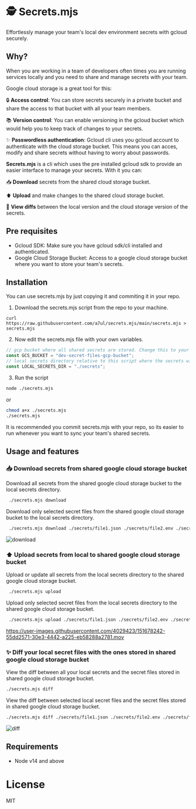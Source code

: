 # 🕵️ Secrets.mjs

Effortlessly manage your team's local dev environment secrets with gcloud securely.

## Why?

When you are working in a team of developers often times you are running services locally and you need to share and manage secrets with your team.

Google cloud storage is a great tool for this:

🔒 **Access control**: You can store secrets securely in a private bucket and share the access to that bucket with all your team members.

📚 **Version control**: You can enable versioning in the gcloud bucket which would help you to keep track of changes to your secrets.

✨ **Passwordless authentication**: Gcloud cli uses you gcloud account to authenticate with the cloud storage bucket. This means you can acces, modify and share secrets without having to worry about passwords.

**Secrets.mjs** is a cli which uses the pre installed gcloud sdk to provide an easier interface to manage your secrets. With it you can:

📥 **Download** secrets from the shared cloud storage bucket.

⬆️ **Upload** and make changes to the shared cloud storage bucket.

👀 **View diffs** between the local version and the cloud storage version of the secrets.

## Pre requisites

- Gcloud SDK: Make sure you have gcloud sdk/cli installed and authenticated.
- Google Cloud Storage Bucket: Access to a google cloud storage bucket where you want to store your team's secrets.

## Installation

You can use secrets.mjs by just copying it and commiting it in your repo.

1. Download the secrets.mjs script from the repo to your machine.

```
curl https://raw.githubusercontent.com/a7ul/secrets.mjs/main/secrets.mjs > secrets.mjs
```

2. Now edit the secrets.mjs file with your own variables.

```js
// gcp bucket where all shared secrets are stored. Change this to your own bucket name.
const GCS_BUCKET = "dev-secret-files-gcp-bucket";
// local secrets directory relative to this script where the secrets will be downloaded from the gcp bucket
const LOCAL_SECRETS_DIR = "./secrets";
```

3. Run the script

```sh
node ./secrets.mjs
```

or

```sh
chmod a+x ./secrets.mjs
./secrets.mjs
```

It is recommended you commit secrets.mjs with your repo, so its easier to run whenever you want to sync your team's shared secrets.

## Usage and features

### 📥 Download secrets from shared google cloud storage bucket

Download all secrets from the shared google cloud storage bucket to the local secrets directory.

```sh
 ./secrets.mjs download
```

Download only selected secret files from the shared google cloud storage bucket to the local secrets directory.

```sh
 ./secrets.mjs download ./secrets/file1.json ./secrets/file2.env ./secrets/file3.txt ...
```

<img alt="download" src="https://user-images.githubusercontent.com/4029423/151678178-242997d5-eecb-436d-a286-8abdb23d4b87.png">


### ⬆️ Upload secrets from local to shared google cloud storage bucket

Upload or update all secrets from the local secrets directory to the shared google cloud storage bucket.

```sh
 ./secrets.mjs upload
```

Upload only selected secret files from the local secrets directory to the shared google cloud storage bucket.

```sh
 ./secrets.mjs upload ./secrets/file1.json ./secrets/file2.env ./secrets/file3.txt ...
```

https://user-images.githubusercontent.com/4029423/151678242-55dd2571-30e3-4442-a225-eb58288a2781.mov


### ✨ Diff your local secret files with the ones stored in shared google cloud storage bucket

View the diff between all your local secrets and the secret files stored in shared google cloud storage bucket.

```sh
./secrets.mjs diff
```

View the diff between selected local secret files and the secret files stored in shared google cloud storage bucket.

```sh
./secrets.mjs diff ./secrets/file1.json ./secrets/file2.env ./secrets/file3.txt ...
```

<img alt="diff" src="https://user-images.githubusercontent.com/4029423/151678175-60bd1134-cb11-47cc-8b9e-858ec61cab69.png">

## Requirements

- Node v14 and above

# License

MIT
